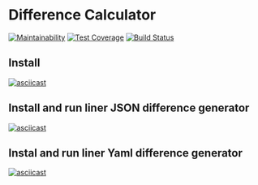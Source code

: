 # Difference Calculator

[![Maintainability](https://api.codeclimate.com/v1/badges/a3f977a8261b4408be88/maintainability)](https://codeclimate.com/github/CoraloReef/project-lvl2-s463/maintainability)
[![Test Coverage](https://api.codeclimate.com/v1/badges/a3f977a8261b4408be88/test_coverage)](https://codeclimate.com/github/CoraloReef/project-lvl2-s463/test_coverage)
[![Build Status](https://travis-ci.org/CoraloReef/project-lvl2-s463.svg?branch=master)](https://travis-ci.org/CoraloReef/project-lvl2-s463)

## Install

[![asciicast](https://asciinema.org/a/DzmnXXJ2ewCnk4eA1wDwvBvsO.svg)](https://asciinema.org/a/DzmnXXJ2ewCnk4eA1wDwvBvsO)

## Install and run liner JSON difference generator

[![asciicast](https://asciinema.org/a/PpC3073d10dz9knG2pUx9w7Td.svg)](https://asciinema.org/a/PpC3073d10dz9knG2pUx9w7Td)

## Instal and run liner Yaml difference generator

[![asciicast](https://asciinema.org/a/gB3ANM0v2HPUBY6Y0nT9E27rI.svg)](https://asciinema.org/a/gB3ANM0v2HPUBY6Y0nT9E27rI)